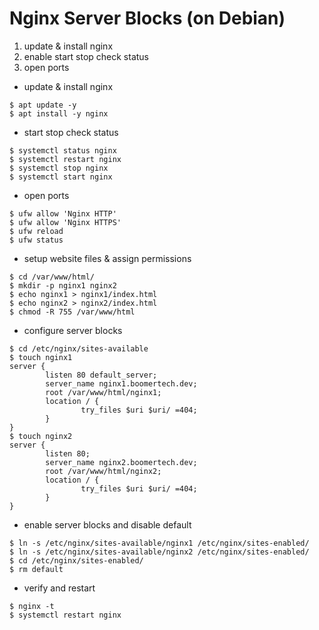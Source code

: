 # Nginx Server Blocks (on Debian)

1. update & install nginx
2. enable start stop check status
3. open ports

- update & install nginx
```
$ apt update -y
$ apt install -y nginx
```
- start stop check status
```
$ systemctl status nginx
$ systemctl restart nginx
$ systemctl stop nginx
$ systemctl start nginx
```
- open ports
```
$ ufw allow 'Nginx HTTP'
$ ufw allow 'Nginx HTTPS'
$ ufw reload
$ ufw status
```
- setup website files & assign permissions
```
$ cd /var/www/html/
$ mkdir -p nginx1 nginx2
$ echo nginx1 > nginx1/index.html
$ echo nginx2 > nginx2/index.html
$ chmod -R 755 /var/www/html
```
- configure server blocks
```
$ cd /etc/nginx/sites-available
$ touch nginx1
server {
        listen 80 default_server;
        server_name nginx1.boomertech.dev;
        root /var/www/html/nginx1;
        location / {
                try_files $uri $uri/ =404;
        }
}
$ touch nginx2
server {
        listen 80;
        server_name nginx2.boomertech.dev;
        root /var/www/html/nginx2;
        location / {
                try_files $uri $uri/ =404;
        }
}
```
- enable server blocks and disable default
```
$ ln -s /etc/nginx/sites-available/nginx1 /etc/nginx/sites-enabled/
$ ln -s /etc/nginx/sites-available/nginx2 /etc/nginx/sites-enabled/
$ cd /etc/nginx/sites-enabled/
$ rm default
```
- verify and restart
```
$ nginx -t
$ systemctl restart nginx
```

